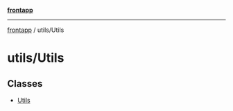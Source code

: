 [**frontapp**](../../README.md)

***

[frontapp](../../README.md) / utils/Utils

# utils/Utils

## Classes

- [Utils](classes/Utils.md)
